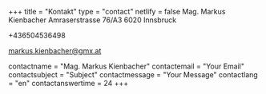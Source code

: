 +++
title = "Kontakt"
type = "contact"
netlify = false
Mag. Markus Kienbacher
Amraserstrasse 76/A3
6020 Innsbruck

+436504536498

markus.kienbacher@gmx.at

contactname = "Mag. Markus Kienbacher"
contactemail = "Your Email"
contactsubject = "Subject"
contactmessage = "Your Message"
contactlang = "en"
contactanswertime = 24
+++
